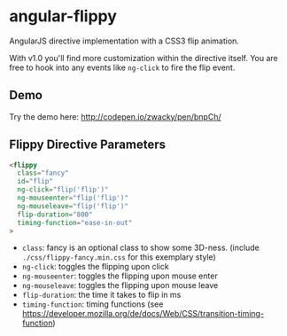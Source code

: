 angular-flippy
==============

AngularJS directive implementation with a CSS3 flip animation.

With v1.0 you'll find more customization within the directive itself. You are free to hook into any events like `ng-click` to fire the flip event.

Demo
----
Try the demo here: http://codepen.io/zwacky/pen/bnpCh/

Flippy Directive Parameters
---------------------------
```html
<flippy
  class="fancy"
  id="flip"
  ng-click="flip('flip')"
  ng-mouseenter="flip('flip')"
  ng-mouseleave="flip('flip')"
  flip-duration="800"
  timing-function="ease-in-out"
>
```
* `class`: fancy is an optional class to show some 3D-ness. (include `./css/flippy-fancy.min.css` for this exemplary style)
* `ng-click`: toggles the flipping upon click
* `ng-mouseenter`: toggles the flipping upon mouse enter
* `ng-mouseleave`: toggles the flipping upon mouse leave
* `flip-duration`: the time it takes to flip in ms
* `timing-function`: timing functions (see https://developer.mozilla.org/de/docs/Web/CSS/transition-timing-function)
